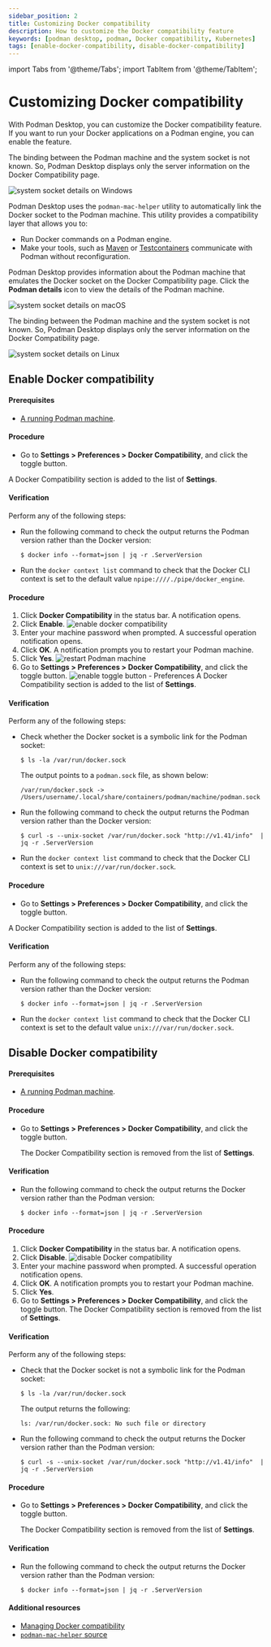 ```yaml
---
sidebar_position: 2
title: Customizing Docker compatibility
description: How to customize the Docker compatibility feature
keywords: [podman desktop, podman, Docker compatibility, Kubernetes]
tags: [enable-docker-compatibility, disable-docker-compatibility]
---
```


import Tabs from '@theme/Tabs';
import TabItem from '@theme/TabItem';

# Customizing Docker compatibility

With Podman Desktop, you can customize the Docker compatibility feature. If you want to run your Docker applications on a Podman engine, you can enable the feature.

<Tabs groupId="operating-systems">
<TabItem value="win" label="Windows" className="markdown">

The binding between the Podman machine and the system socket is not known. So, Podman Desktop displays only the server information on the Docker Compatibility page.

![system socket details on Windows](img/system-socket-details-windows.png)

</TabItem>
<TabItem value="macOS" label="macOS" className="markdown">

Podman Desktop uses the `podman-mac-helper` utility to automatically link the Docker socket to the Podman machine. This utility provides a compatibility layer that allows you to:

- Run Docker commands on a Podman engine.
- Make your tools, such as [Maven](https://maven.apache.org/) or [Testcontainers](https://www.testcontainers.com/) communicate with Podman without reconfiguration.

Podman Desktop provides information about the Podman machine that emulates the Docker socket on the Docker Compatibility page. Click the **Podman details** icon to view the details of the Podman machine.

![system socket details on macOS](img/system-socket-details-macOS.png)

</TabItem>
<TabItem value="linux" label="Linux" className="markdown">

The binding between the Podman machine and the system socket is not known. So, Podman Desktop displays only the server information on the Docker Compatibility page.

![system socket details on Linux](img/system-socket-details-linux.png)

</TabItem>
</Tabs>

## Enable Docker compatibility

#### Prerequisites

- [A running Podman machine](/docs/podman/creating-a-podman-machine).

<Tabs groupId="operating-systems">
<TabItem value="win" label="Windows" className="markdown">

#### Procedure

- Go to **Settings > Preferences > Docker Compatibility**, and click the toggle button.

A Docker Compatibility section is added to the list of **Settings**.

#### Verification

Perform any of the following steps:

- Run the following command to check the output returns the Podman version rather than the Docker version:

  ```shell-session
  $ docker info --format=json | jq -r .ServerVersion
  ```

- Run the `docker context list` command to check that the Docker CLI context is set to the default value `npipe:////./pipe/docker_engine`.

</TabItem>
<TabItem value="macOS" label="macOS" className="markdown">

#### Procedure

1. Click **Docker Compatibility** in the status bar. A notification opens.
1. Click **Enable**.
   ![enable docker compatibility](img/enable-docker-compatibility.png)
1. Enter your machine password when prompted. A successful operation notification opens.
1. Click **OK**. A notification prompts you to restart your Podman machine.
1. Click **Yes**.
   ![restart Podman machine](img/restart-podman-machine.png)
1. Go to **Settings > Preferences > Docker Compatibility**, and click the toggle button.
   ![enable toggle button - Preferences](img/enable-using-preferences.png)
   A Docker Compatibility section is added to the list of **Settings**.

#### Verification

Perform any of the following steps:

- Check whether the Docker socket is a symbolic link for the Podman socket:

  ```shell-session
  $ ls -la /var/run/docker.sock
  ```

  The output points to a `podman.sock` file, as shown below:

  ```shell-session
  /var/run/docker.sock -> /Users/username/.local/share/containers/podman/machine/podman.sock
  ```

- Run the following command to check the output returns the Podman version rather than the Docker version:

  ```shell-session
  $ curl -s --unix-socket /var/run/docker.sock "http://v1.41/info"  | jq -r .ServerVersion
  ```

- Run the `docker context list` command to check that the Docker CLI context is set to `unix:///var/run/docker.sock`.

</TabItem>
<TabItem value="linux" label="Linux" className="markdown">

#### Procedure

- Go to **Settings > Preferences > Docker Compatibility**, and click the toggle button.

A Docker Compatibility section is added to the list of **Settings**.

#### Verification

Perform any of the following steps:

- Run the following command to check the output returns the Podman version rather than the Docker version:

  ```shell-session
  $ docker info --format=json | jq -r .ServerVersion
  ```

- Run the `docker context list` command to check that the Docker CLI context is set to the default value `unix:///var/run/docker.sock`.

</TabItem>
</Tabs>

## Disable Docker compatibility

#### Prerequisites

- [A running Podman machine](/docs/podman/creating-a-podman-machine).

<Tabs groupId="operating-systems">
<TabItem value="win" label="Windows" className="markdown">

#### Procedure

- Go to **Settings > Preferences > Docker Compatibility**, and click the toggle button.

  The Docker Compatibility section is removed from the list of **Settings**.

#### Verification

- Run the following command to check the output returns the Docker version rather than the Podman version:

  ```shell-session
  $ docker info --format=json | jq -r .ServerVersion
  ```

</TabItem>
<TabItem value="macOS" label="macOS" className="markdown">

#### Procedure

1. Click **Docker Compatibility** in the status bar. A notification opens.
1. Click **Disable**.
   ![disable Docker compatibility](img/disable-docker-compatibility.png)
1. Enter your machine password when prompted. A successful operation notification opens.
1. Click **OK**. A notification prompts you to restart your Podman machine.
1. Click **Yes**.
1. Go to **Settings > Preferences > Docker Compatibility**, and click the toggle button.
   The Docker Compatibility section is removed from the list of **Settings**.

#### Verification

Perform any of the following steps:

- Check that the Docker socket is not a symbolic link for the Podman socket:

  ```shell-session
  $ ls -la /var/run/docker.sock
  ```

  The output returns the following:

  ```shell-session
  ls: /var/run/docker.sock: No such file or directory
  ```

- Run the following command to check the output returns the Docker version rather than the Podman version:

  ```shell-session
  $ curl -s --unix-socket /var/run/docker.sock "http://v1.41/info"  | jq -r .ServerVersion
  ```

</TabItem>
<TabItem value="linux" label="Linux" className="markdown">

#### Procedure

- Go to **Settings > Preferences > Docker Compatibility**, and click the toggle button.

  The Docker Compatibility section is removed from the list of **Settings**.

#### Verification

- Run the following command to check the output returns the Docker version rather than the Podman version:

  ```shell-session
  $ docker info --format=json | jq -r .ServerVersion
  ```

</TabItem>
</Tabs>

#### Additional resources

- [Managing Docker compatibility](/docs/migrating-from-docker/managing-docker-compatibility)
- [`podman-mac-helper` source](https://github.com/containers/podman/tree/main/cmd/podman-mac-helper)
